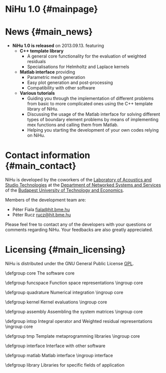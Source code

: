 NiHu 1.0 {#mainpage}
========

[GPL]:http://www.gnu.org/licenses/gpl.html 
 
 News {#main_news}
=================

- **NiHu 1.0 is released** on 2013.09.13. featuring
	- **C++ template library**
		- A general core functionality for the evaluation of weighted residuals
		- Specialisations for Helmholtz and Laplace kernels
	- **Matlab interface** providing
		- Parametric mesh generation
		- Easy plot generation and post-processing
		- Compatibility with other software
	- **Various tutorials**
		- Guiding you through the implementation of different problems from basic to more complicated ones using the C++ template library of NiHu.
		- Discussing the usage of the Matlab interface for solving different types of boundary element problems by means of implementing mex functions and calling them from Matlab. 
		- Helping you starting the development of your own codes relying on NiHu.

Contact information {#main_contact}
===================

NiHu is developed by the coworkers of the [Laboratory of Acoustics and Studio Technologies](http://last.hit.bme.hu/) at the [Department of Networked Systems and Services](http://www.hit.bme.hu/) of the [Budapest University of Technology and Economics](http://www.bme.hu/).

Members of the development team are:

- Péter Fiala [fiala@hit.bme.hu](mailto:fiala@hit.bme.hu)
- Péter Rucz [rucz@hit.bme.hu](mailto:rucz@hit.bme.hu)

Please feel free to contact any of the developers with your questions or comments regarding NiHu. Your feedbacks are also greatly appreciated.

Licensing {#main_licensing}
=========

NiHu is distributed under the GNU General Public License [GPL].

\defgroup core The software core

\defgroup funcspace Function space representations
\ingroup core

\defgroup quadrature Numerical integration
\ingroup core

\defgroup kernel Kernel evaluations
\ingroup core

\defgroup assembly Assembling the system matrices
\ingroup core

\defgroup intop Integral operator and Weighted residual representations
\ingroup core

\defgroup tmp Template metaprogramming libraries
\ingroup core

\defgroup interface Interface with other software

\defgroup matlab Matlab interface
\ingroup interface

\defgroup library Libraries for specific fields of application

